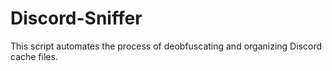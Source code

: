 # Discord-Sniffer
This script automates the process of deobfuscating and organizing Discord cache files.
